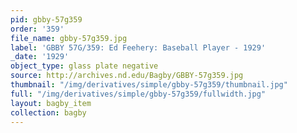 ```yaml
---
pid: gbby-57g359
order: '359'
file_name: gbby-57g359.jpg
label: 'GBBY 57G/359: Ed Feehery: Baseball Player - 1929'
_date: '1929'
object_type: glass plate negative
source: http://archives.nd.edu/Bagby/GBBY-57g359.jpg
thumbnail: "/img/derivatives/simple/gbby-57g359/thumbnail.jpg"
full: "/img/derivatives/simple/gbby-57g359/fullwidth.jpg"
layout: bagby_item
collection: bagby
---
```

